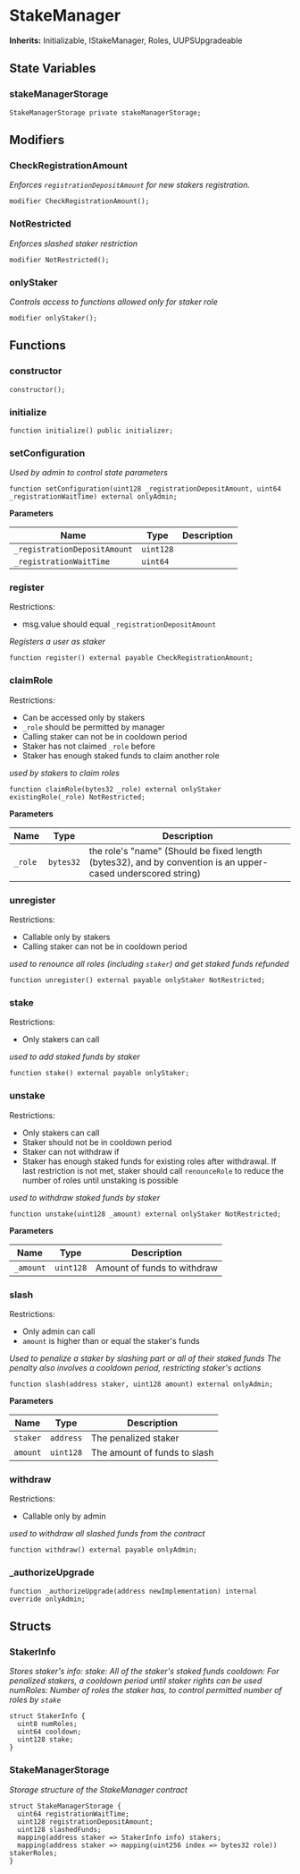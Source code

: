 # StakeManager

**Inherits:** Initializable, IStakeManager, Roles, UUPSUpgradeable

## State Variables

### stakeManagerStorage

```solidity
StakeManagerStorage private stakeManagerStorage;
```

## Modifiers

### CheckRegistrationAmount

_Enforces `registrationDepositAmount` for new stakers registration._

```solidity
modifier CheckRegistrationAmount();
```

### NotRestricted

_Enforces slashed staker restriction_

```solidity
modifier NotRestricted();
```

### onlyStaker

_Controls access to functions allowed only for staker role_

```solidity
modifier onlyStaker();
```

## Functions

### constructor

```solidity
constructor();
```

### initialize

```solidity
function initialize() public initializer;
```

### setConfiguration

_Used by admin to control state parameters_

```solidity
function setConfiguration(uint128 _registrationDepositAmount, uint64 _registrationWaitTime) external onlyAdmin;
```

**Parameters**

| Name                         | Type      | Description |
| ---------------------------- | --------- | ----------- |
| `_registrationDepositAmount` | `uint128` |             |
| `_registrationWaitTime`      | `uint64`  |             |

### register

Restrictions:

- msg.value should equal `_registrationDepositAmount`

_Registers a user as staker_

```solidity
function register() external payable CheckRegistrationAmount;
```

### claimRole

Restrictions:

- Can be accessed only by stakers
- `_role` should be permitted by manager
- Calling staker can not be in cooldown period
- Staker has not claimed `_role` before
- Staker has enough staked funds to claim another role

_used by stakers to claim roles_

```solidity
function claimRole(bytes32 _role) external onlyStaker existingRole(_role) NotRestricted;
```

**Parameters**

| Name    | Type      | Description                                                                                                  |
| ------- | --------- | ------------------------------------------------------------------------------------------------------------ |
| `_role` | `bytes32` | the role's "name" (Should be fixed length (bytes32), and by convention is an upper-cased underscored string) |

### unregister

Restrictions:

- Callable only by stakers
- Calling staker can not be in cooldown period

_used to renounce all roles (including `staker`) and get staked funds refunded_

```solidity
function unregister() external payable onlyStaker NotRestricted;
```

### stake

Restrictions:

- Only stakers can call

_used to add staked funds by staker_

```solidity
function stake() external payable onlyStaker;
```

### unstake

Restrictions:

- Only stakers can call
- Staker should not be in cooldown period
- Staker can not withdraw if
- Staker has enough staked funds for existing roles after withdrawal. If last restriction is not met, staker should call
  `renounceRole` to reduce the number of roles until unstaking is possible

_used to withdraw staked funds by staker_

```solidity
function unstake(uint128 _amount) external onlyStaker NotRestricted;
```

**Parameters**

| Name      | Type      | Description                 |
| --------- | --------- | --------------------------- |
| `_amount` | `uint128` | Amount of funds to withdraw |

### slash

Restrictions:

- Only admin can call
- `amount` is higher than or equal the staker's funds

_Used to penalize a staker by slashing part or all of their staked funds The penalty also involves a cooldown period,
restricting staker's actions_

```solidity
function slash(address staker, uint128 amount) external onlyAdmin;
```

**Parameters**

| Name     | Type      | Description                  |
| -------- | --------- | ---------------------------- |
| `staker` | `address` | The penalized staker         |
| `amount` | `uint128` | The amount of funds to slash |

### withdraw

Restrictions:

- Callable only by admin

_used to withdraw all slashed funds from the contract_

```solidity
function withdraw() external payable onlyAdmin;
```

### \_authorizeUpgrade

```solidity
function _authorizeUpgrade(address newImplementation) internal override onlyAdmin;
```

## Structs

### StakerInfo

_Stores staker's info: stake: All of the staker's staked funds cooldown: For penalized stakers, a cooldown period until
staker rights can be used numRoles: Number of roles the staker has, to control permitted number of roles by `stake`_

```solidity
struct StakerInfo {
  uint8 numRoles;
  uint64 cooldown;
  uint128 stake;
}
```

### StakeManagerStorage

_Storage structure of the StakeManager contract_

```solidity
struct StakeManagerStorage {
  uint64 registrationWaitTime;
  uint128 registrationDepositAmount;
  uint128 slashedFunds;
  mapping(address staker => StakerInfo info) stakers;
  mapping(address staker => mapping(uint256 index => bytes32 role)) stakerRoles;
}
```
